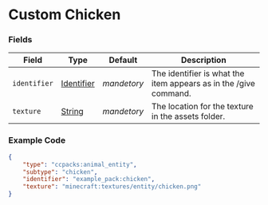 # Custom Chicken



### Fields

   Field   | Type | Default | Description
-----------|------|---------|-------------
`identifier` | [Identifier]() | *mandetory* | The identifier is what the item appears as in the /give command.
`texture` | [String]() | *mandetory* | The location for the texture in the assets folder.

### Example Code

```json
{
	"type": "ccpacks:animal_entity",
	"subtype": "chicken",
	"identifier": "example_pack:chicken",
	"texture": "minecraft:textures/entity/chicken.png"
}
```
